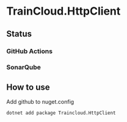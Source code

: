# TrainCloud.HttpClient

## Status
### GitHub Actions

### SonarQube

## How to use

Add github to nuget.config

```bash
dotnet add package Traincloud.HttpClient
```

